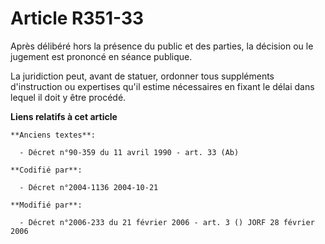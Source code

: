 # Article R351-33

Après délibéré hors la présence du public et des parties, la décision ou le jugement est prononcé en séance publique.

La juridiction peut, avant de statuer, ordonner tous suppléments d'instruction ou expertises qu'il estime nécessaires en
fixant le délai dans lequel il doit y être procédé.

**Liens relatifs à cet article**

	**Anciens textes**:

	  - Décret n°90-359 du 11 avril 1990 - art. 33 (Ab)

	**Codifié par**:

	  - Décret n°2004-1136 2004-10-21

	**Modifié par**:

	  - Décret n°2006-233 du 21 février 2006 - art. 3 () JORF 28 février 2006
